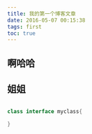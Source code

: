 ```yaml
---
title: 我的第一个博客文章
date: 2016-05-07 00:15:38
tags: first
toc: true
---
```

## 啊哈哈
## 姐姐

```java

class interface myclass{

}
```
